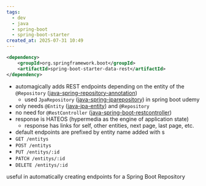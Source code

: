 ```yaml
---
tags:
  - dev
  - java
  - spring-boot
  - spring-boot-starter
created_at: 2025-07-31 10:49
---
```

```xml
<dependency>
	<groupId>org.springframework.boot</groupId>
	<artifactId>spring-boot-starter-data-rest</artifactId>
</dependency>
```
- automagically adds REST endpoints depending on the entity of the `@Repository` ([java-spring-repository-annotation](dev/java/spring/java-spring-repository-annotation.md))
	- used `JpaRepository` ([java-spring-jparepository](dev/java/spring/java-spring-jparepository.md)) in spring boot udemy
- only needs `@Entity` ([java-jpa-entity](../jpa/java-jpa-entity.md)) and `@Repository`
- no need for `@RestController` ([java-spring-boot-restcontroller](java-spring-boot-restcontroller.md))
- response is HATEOS (hypermedia as the engine of application state)
	- response has links for self, other entities, next page, last page, etc.
- default endpoints are prefixed by entity name added with s
- `GET /entitys`
- `POST /entitys`
- `PUT /entitys/:id`
- `PATCH /entitys/:id`
- `DELETE /entitys/:id`

useful in automatically creating endpoints for a Spring Boot Repository